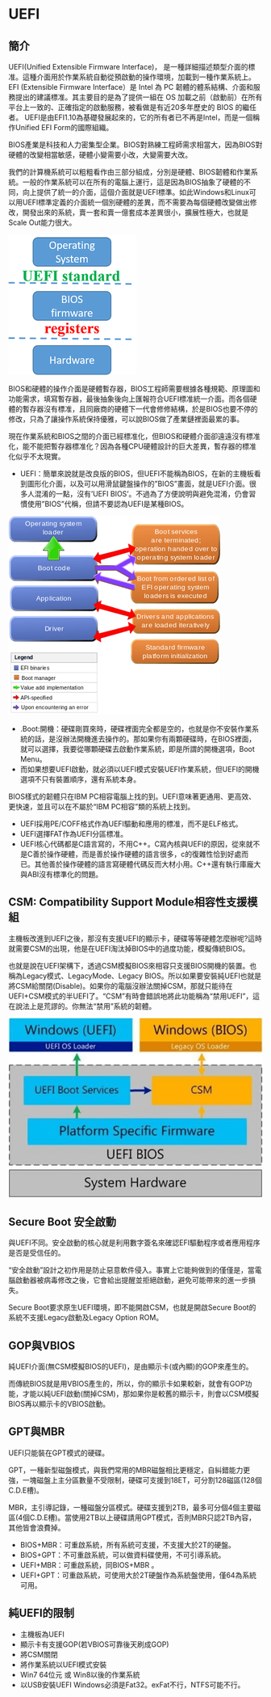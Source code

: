 # UEFI

## 簡介

UEFI\(Unified Extensible Firmware Interface\)， 是一種詳細描述類型介面的標准。這種介面用於作業系統自動從預啟動的操作環境，加載到一種作業系統上。EFI \(Extensible Firmware Interface）是 Intel 為 PC 韌體的體系結構、介面和服務提出的建議標准。其主要目的是為了提供一組在 OS 加載之前（啟動前）在所有平台上一致的、正確指定的啟動服務，被看做是有近20多年歷史的 BIOS 的繼任者。 UEFI是由EFI1.10為基礎發展起來的，它的所有者已不再是Intel，而是一個稱作Unified EFI Form的國際組織。

BIOS產業是科技和人力密集型企業。BIOS對熟練工程師需求相當大，因為BIOS對硬體的改變相當敏感，硬體小變需要小改，大變需要大改。

我們的計算機系統可以粗粗看作由三部分組成，分別是硬體、BIOS韌體和作業系統。一般的作業系統可以在所有的電腦上運行，這是因為BIOS抽象了硬體的不同，向上提供了統一的介面，這個介面就是UEFI標準。如此Windows和Linux可以用UEFI標準定義的介面統一個別硬體的差異，而不需要為每個硬體改變做出修改，開發出來的系統，賣一套和賣一億套成本差異很小，擴展性極大，也就是Scale Out能力很大。

![&#x7C21;&#x55AE;&#x7684;&#x96FB;&#x8166;&#x7D44;&#x6210;&#x7D50;&#x69CB;](../.gitbook/assets/uefi_abstraction-min%20%281%29.png)

BIOS和硬體的操作介面是硬體暫存器，BIOS工程師需要根據各種規範、原理圖和功能需求，填寫暫存器，最後抽象後向上匯報符合UEFI標准統一介面。而各個硬體的暫存器沒有標准，且同廠商的硬體下一代會修修結構，於是BIOS也要不停的修改，只為了讓操作系統保持優雅，可以說BIOS做了產業鏈裡面最累的事。

現在作業系統和BIOS之間的介面已經標准化，但BIOS和硬體介面卻遠遠沒有標准化，能不能把暫存器標准化？因為各種CPU硬體設計的巨大差異，暫存器的標准化似乎不太現實。

* UEFI：簡單來說就是改良版的BIOS，但UEFI不能稱為BIOS，在新的主機板看到圖形化介面，以及可以用滑鼠鍵盤操作的”BIOS”畫面，就是UEFI介面。很多人混淆的一點，沒有’UEFI BIOS’。不過為了方便說明與避免混淆，仍會習慣使用”BIOS”代稱，但請不要認為UEFI是某種BIOS。

![UEFI&#x67B6;&#x69CB;](../.gitbook/assets/uefi_arch-min.png)

* .Boot:開機：硬碟剛買來時，硬碟裡面完全都是空的，也就是你不安裝作業系統的話，是沒辦法開機進去操作的。那如果你有兩顆硬碟時，在BIOS裡面，就可以選擇，我要從哪顆硬碟去啟動作業系統，即是所謂的開機選項，Boot Menu。
* 而如果想要UEFI啟動，就必須以UEFI模式安裝UEFI作業系統，但UEFI的開機選項不只有裝置順序，還有系統本身。

BIOS樣式的韌體只在IBM PC相容電腦上找的到。UEFI意味著更通用、更高效、更快速，並且可以在不屬於“IBM PC相容”類的系統上找到。

* UEFI採用PE/COFF格式作為UEFI驅動和應用的標准，而不是ELF格式。
*  UEFI選擇FAT作為UEFI分區標准。
* UEFI核心代碼都是C語言寫的，不用C++。C寫內核與UEFI的原因，從來就不是C善於操作硬體，而是善於操作硬體的語言很多，c的復雜性恰到好處而已。其他善於操作硬體的語言寫硬體代碼反而大材小用。C++還有執行庫龐大與ABI沒有標準化的問題。





### 

## CSM: Compatibility Support Module相容性支援模組

主機板改進到UEFI之後，那沒有支援UEFI的顯示卡，硬碟等等硬體怎麼辦呢?這時就需要CSM的出現，他是在UEFI淘汰掉BIOS中的過度功能，模擬傳統BIOS。

也就是說在UEFI架構下，透過CSM模擬BIOS來相容只支援BIOS開機的裝置。也稱為Legacy模式、LegacyMode、Legacy BIOS。所以如果要安裝純UEFI也就是將CSM給關閉\(Disable\)。如果你的電腦沒辦法關掉CSM，那就只能待在UEFI+CSM模式的半UEFI了。“CSM”有時會錯誤地將此功能稱為“禁用UEFI”，這在說法上是荒謬的。你無法“禁用”系統的韌體。

![CSM](../.gitbook/assets/uefi_csm-min.png)

## Secure Boot 安全啟動

與UEFI不同。安全啟動的核心就是利用數字簽名來確認EFI驅動程序或者應用程序是否是受信任的。

“安全啟動”設計之初作用是防止惡意軟件侵入。事實上它能夠做到的僅僅是，當電腦啟動器被病毒修改之後，它會給出提醒並拒絕啟動，避免可能帶來的進一步損失。

Secure Boot要求原生UEFI環境，即不能開啟CSM，也就是開啟Secure Boot的系統不支援Legacy啟動及Legacy Option ROM。

## GOP與VBIOS

純UEFI介面\(無CSM模擬BIOS的UEFI\)，是由顯示卡\(或內顯\)的GOP來產生的。

而傳統BIOS就是用VBIOS產生的，所以，你的顯示卡如果較新，就會有GOP功能，才能以純UEFI啟動\(關掉CSM\)，那如果你是較舊的顯示卡，則會以CSM模擬BIOS再以顯示卡的VBIOS啟動。

## GPT與MBR

UEFI只能裝在GPT模式的硬碟。

GPT，一種新型磁盤模式，與我們常用的MBR磁盤相比更穩定，自糾錯能力更強，一塊磁盤上主分區數量不受限制，硬碟可支援到18ET，可分割128磁區\(128個C.D.E槽\)。


MBR，主引導記錄，一種磁盤分區模式。硬碟支援到2TB，最多可分個4個主要磁區\(4個C.D.E槽\)。當使用2TB以上硬碟請用GPT模式，否則MBR只認2TB內容，其他皆會浪費掉。

* BIOS+MBR：可重啟系統，所有系統可支援，不支援大於2T的硬盤。
* BIOS+GPT：不可重啟系統，可以做資料碟使用，不可引導系統。
* UEFI+MBR：可重啟系統，同BIOS+MBR 。
* UEFI+GPT：可重啟系統，可使用大於2T硬盤作為系統盤使用，僅64為系統可用。

## 純UEFI的限制

* 主機板為UEFI
* 顯示卡有支援GOP\(若VBIOS可靠後天刷成GOP\)
* 將CSM關閉
* 將作業系統以UEFI模式安裝
* Win7 64位元 或 Win8以後的作業系統
* 以USB安裝UEFI Windows必須是Fat32。exFat不行，NTFS可能不行。





